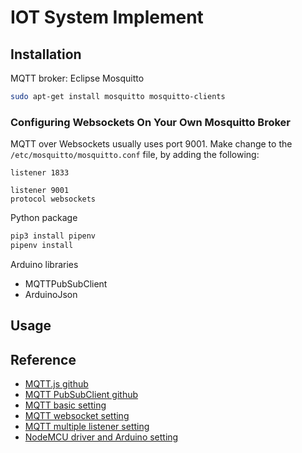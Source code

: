 # IOT System Implement

## Installation

MQTT broker: Eclipse Mosquitto

```bash
sudo apt-get install mosquitto mosquitto-clients
```

### Configuring Websockets On Your Own Mosquitto Broker

MQTT over Websockets usually uses port 9001. Make change to the `/etc/mosquitto/mosquitto.conf` file, by adding the following:

```
listener 1833

listener 9001
protocol websockets
```

Python package

```bash
pip3 install pipenv
pipenv install
```

Arduino libraries

- MQTTPubSubClient
- ArduinoJson

## Usage


## Reference

- [MQTT.js github](https://github.com/mqttjs/MQTT.js)
- [MQTT PubSubClient github](https://github.com/hideakitai/MQTTPubSubClient)
- [MQTT basic setting](https://blog.gtwang.org/iot/raspberry-pi/raspberry-pi-mosquitto-mqtt-broker-iot-integration/)
- [MQTT websocket setting](http://www.steves-internet-guide.com/mqtt-websockets/)
- [MQTT multiple listener setting](http://www.steves-internet-guide.com/mossquitto-conf-file/)
- [NodeMCU driver and Arduino setting](https://sites.google.com/site/arduinochutiyan/home/nodemcu/arduino-%E7%92%B0%E5%A2%83%E5%BB%BA%E7%BD%AE-%E5%AE%89%E8%A3%9Desp8266%E9%96%8B%E7%99%BC%E6%9D%BF?authuser=0)
